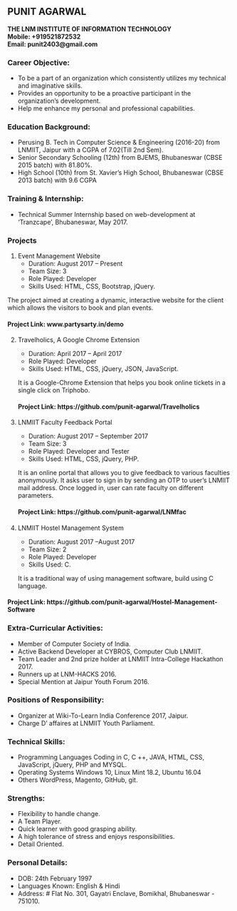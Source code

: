 <h2>PUNIT AGARWAL</h2>
<strong>THE LNM INSTITUTE OF INFORMATION TECHNOLOGY</strong><br>
<strong>Mobile: +919521872532</strong><br>
<strong>Email: punit2403@gmail.com</strong>


<h3>Career Objective:</h3>

* To be a part of an organization which consistently utilizes my technical and imaginative skills.
* Provides an opportunity to be a proactive participant in the organization’s development. 
* Help me enhance my personal and professional capabilities.

<h3>Education Background:</h3>

*	Perusing B. Tech in Computer Science & Engineering (2016-20) from LNMIIT, Jaipur with a CGPA of 7.02(Till 2nd Sem).
*	Senior Secondary Schooling (12th) from BJEMS, Bhubaneswar (CBSE 2015 batch) with 81.80%.
*	High School (10th) from St. Xavier’s High School, Bhubaneswar (CBSE 2013 batch) with 9.6 CGPA

<h3>Training & Internship:</h3>

*	Technical Summer Internship based on web-development at ‘Tranzcape’, Bhubaneswar, May 2017.

<h3>Projects</h3> 

1.	Event Management Website
    *	Duration: August 2017 –  Present
    *	Team Size: 3
    *	Role Played: Developer
    *	Skills Used: HTML, CSS, Bootstrap, jQuery.
    
   The project aimed at creating a dynamic, interactive website for the client which allows the visitors to book and plan events.
  <h4>Project Link: www.partysarty.in/demo</h4>

2.	Travelholics, A Google Chrome Extension
    *	Duration: April 2017 – April 2017
    *	Role Played: Developer
    *	Skills Used: HTML, CSS, jQuery, JSON, JavaScript.
    
    It is a Google-Chrome Extension that helps you book online tickets in a single click on Triphobo.
    <h4>Project Link: https://github.com/punit-agarwal/Travelholics</h4>
    
3.	LNMIIT Faculty Feedback Portal
      * Duration: August 2017 – September 2017
      *	Team Size: 3
      *	Role Played: Developer and Tester
      *	Skills Used: HTML, CSS, jQuery, PHP.
      
      It is an online portal that allows you to give feedback to various faculties anonymously. It asks user to sign in by sending an  OTP to user’s LNMIIT mail address. Once logged in, user can rate faculty on different parameters.
      <h4>Project Link: https://github.com/punit-agarwal/LNMfac</h4>

4.	LNMIIT Hostel Management System
      *	Duration: August 2017 –August 2017
      *	Team Size: 2
      *	Role Played: Developer
      *	Skills Used: C.
      
    It is a traditional way of using management software, build using C language.
   <h4>Project Link: https://github.com/punit-agarwal/Hostel-Management-Software </h4>

<h3>Extra-Curricular Activities:</h3>

*	Member of Computer Society of India.
*	Active Backend Developer at CYBROS, Computer Club LNMIIT.
*	Team Leader and 2nd prize holder at LNMIIT Intra-College Hackathon 2017.
*	Runners up at LNM-HACKS 2016.
*	Special Mention at Jaipur Youth Forum 2016.

<h3>Positions of Responsibility:</h3>

*	Organizer at Wiki-To-Learn India Conference 2017, Jaipur.
*	Charge D’ affaires at LNMIIT Youth Parliament.

<h3>Technical Skills:</h3>

* Programming Languages
  Coding in C, C ++, JAVA, HTML, CSS, JavaScript, jQuery, PHP and MYSQL.
* Operating Systems
  Windows 10, Linux Mint 18.2, Ubuntu 16.04
*	Others
  WordPress, Magento, GitHub, git.
  
<h3>Strengths:</h3>

*	Flexibility to handle change.
*	A Team Player.
*	Quick learner with good grasping ability.
*	A high tolerance of stress and enjoys responsibilities.
*	Detail Oriented.


<h3>Personal Details:</h3>

*	DOB: 24th February 1997
*	Languages Known: English & Hindi
*	Address: # Flat No. 301, Gayatri Enclave, Bomikhal, Bhubaneswar - 751010.
